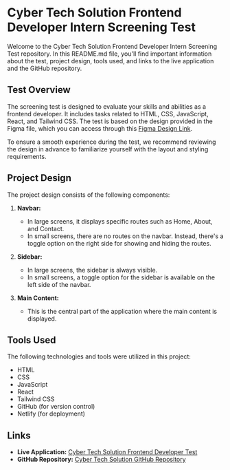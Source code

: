# Cyber Tech Solution Frontend Developer Intern Screening Test

Welcome to the Cyber Tech Solution Frontend Developer Intern Screening Test repository. In this README.md file, you'll find important information about the test, project design, tools used, and links to the live application and the GitHub repository.

## Test Overview

The screening test is designed to evaluate your skills and abilities as a frontend developer. It includes tasks related to HTML, CSS, JavaScript, React, and Tailwind CSS. The test is based on the design provided in the Figma file, which you can access through this [Figma Design Link](https://www.figma.com/file/dCrhj3uArQJcVwd99Zmbn9/Frontend-Test?type=design&node-id=0-1&mode=design).

To ensure a smooth experience during the test, we recommend reviewing the design in advance to familiarize yourself with the layout and styling requirements.

## Project Design

The project design consists of the following components:

1. **Navbar:**
   - In large screens, it displays specific routes such as Home, About, and Contact.
   - In small screens, there are no routes on the navbar. Instead, there's a toggle option on the right side for showing and hiding the routes.

2. **Sidebar:**
   - In large screens, the sidebar is always visible.
   - In small screens, a toggle option for the sidebar is available on the left side of the navbar.

3. **Main Content:**
   - This is the central part of the application where the main content is displayed.

## Tools Used

The following technologies and tools were utilized in this project:

- HTML
- CSS
- JavaScript
- React
- Tailwind CSS
- GitHub (for version control)
- Netlify (for deployment)

## Links

- **Live Application:** [Cyber Tech Solution Frontend Developer Test](https://amazing-horse-13ec1e.netlify.app/)
- **GitHub Repository:** [Cyber Tech Solution GitHub Repository](https://github.com/alaminhossa1n/CyberTechTask)